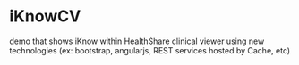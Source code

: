 # iKnowCV
demo that shows iKnow within HealthShare clinical viewer using new technologies (ex: bootstrap, angularjs, REST services hosted by Cache, etc)